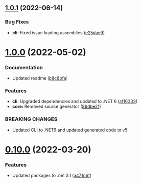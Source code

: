## [1.0.1](https://github.com/BottlecapDave/Bottlecap.Net.GraphQL.Generation/compare/v1.0.0...v1.0.1) (2022-06-14)


### Bug Fixes

* **cli:** Fixed issue loading assemblies ([e25dae9](https://github.com/BottlecapDave/Bottlecap.Net.GraphQL.Generation/commit/e25dae99624d03d904f075bae0c3ab0a1d3b3273))

# [1.0.0](https://github.com/BottlecapDave/Bottlecap.Net.GraphQL.Generation/compare/v0.10.0...v1.0.0) (2022-05-02)


### Documentation

* Updated readme ([b8c8bfa](https://github.com/BottlecapDave/Bottlecap.Net.GraphQL.Generation/commit/b8c8bfa5b4e3bd1c5d711bde2fc3475663e32d3a))


### Features

* **cli:** Upgraded dependencies and updated to .NET 6 ([af16333](https://github.com/BottlecapDave/Bottlecap.Net.GraphQL.Generation/commit/af16333373eb1b3bd2d68a6c2f8d2367c264d4bd))
* **core:** Removed source generator ([89dbe21](https://github.com/BottlecapDave/Bottlecap.Net.GraphQL.Generation/commit/89dbe211bc148f5560965e6eca196aee071aba0f))


### BREAKING CHANGES

* Updated CLI to .NET6 and updated generated code to v5

# [0.10.0](https://github.com/BottlecapDave/Bottlecap.Net.GraphQL.Generation/compare/v0.9.0...v0.10.0) (2022-03-20)


### Features

* Updated packages to .net 3.1 ([a471c6f](https://github.com/BottlecapDave/Bottlecap.Net.GraphQL.Generation/commit/a471c6ffc946aa47cf24ba53482fe619758c1ff0))
